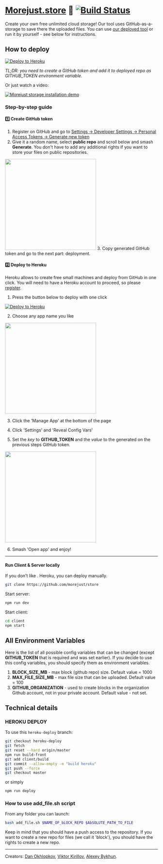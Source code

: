 # [Morejust.store](https://morejust.store) :briefcase: [![Build Status](https://travis-ci.org/kirillovmr/store.svg?branch=master)](https://travis-ci.org/kirillovmr/store)
Create your own free unlimited cloud storage! Our tool uses GitHub-as-a-storage to save there the uploaded files. You can use [our deployed tool](https://morejust.store) or run it by yourself - see below for instructions.

## How to deploy

[![Deploy to Heroku](https://www.herokucdn.com/deploy/button.svg)](https://heroku.com/deploy?template=https://github.com/kirillovmr/store/tree/heroku-deploy)

*TL;DR: you need to create a GitHub token and add it to deployed repo as GITHUB_TOKEN environment variable.* 

Or just watch a video:

[![Morejust storage installation demo](https://img.youtube.com/vi/Srz5RMnDv6s/0.jpg)](https://www.youtube.com/watch?v=Srz5RMnDv6s)

### Step-by-step guide

#### :one: Create GitHub token
1. Register on GitHub and go to [Settings -> Developer Settings -> Personal Access Tokens -> Generate new token](https://github.com/settings/tokens/new)
2. Give it a random name, select **public repo** and scroll below and smash **Generate**. You don't have to add any additional rights if you want to store your files on public repositories.
<img src="https://habrastorage.org/webt/oe/z9/3x/oez93xzvrajn4sosho15yfptkgk.png" height="300">
3. Copy generated GitHub token and go to the next part: deployment.

#### :two: Deploy to Heroku

Heroku allows to create free small machines and deploy from GitHub in one click. You will need to have a Heroku account to proceed, so please [register](https://signup.heroku.com/login).

1. Press the button below to deploy with one click

[![Deploy to Heroku](https://www.herokucdn.com/deploy/button.svg)](https://heroku.com/deploy?template=https://github.com/kirillovmr/store/tree/heroku-deploy)

2. Choose any app name you like
<img src="https://habrastorage.org/webt/bh/vh/nv/bhvhnvh6sgxcnjshurnnp2stmfw.png" height="300">

3. Click the 'Manage App' at the bottom of the page

4. Click 'Settings' and 'Reveal Config Vars'

5. Set the *key* to **GITHUB_TOKEN** and the *value* to the generated on the previous steps GitHub token.

<img src="https://habrastorage.org/webt/ot/0n/j6/ot0nj6u-glgn-_j3i6g9v8yy4hg.png" height="300">

6. Smash 'Open app' and enjoy!

---

#### Run Client & Server locally

If you don't like . Heroku, you can deploy manually. 

``` bash
git clone https://github.com/morejust/store
```

Start server:
``` bash
npm run dev
```

Start client:
``` bash
cd client
npm start
```

## All Environment Variables

Here is the list of all possible config variables that can be changed (except **GITHUB_TOKEN** that is required and was set earlier). If you decide to use this config variables, you should specify them as environment variables.

1. **BLOCK_SIZE_MB** - max block (github repo) size. Default value = 1000
2. **MAX_FILE_SIZE_MB** - max file size that can be uploaded. Default value = 100
3. **GITHUB_ORGANIZATION** - used to create blocks in the organization Github account, not in your private account. Default value - not set.

## Technical details

### HEROKU DEPLOY

To use this `heroku-deploy` branch:

```bash
git checkout heroku-deploy
git fetch
git reset --hard origin/master
npm run build-front
git add client/build
git commit --allow-empty -m "build heroku"
git push --force
git checkout master
```

or simply

```bash
npm run deploy
```

### How to use add_file.sh script

From any folder you can launch:

``` bash
bash add_file.sh $NAME_OF_bLOCK_REPO $AbSOLUTE_PATH_TO_FILE
```

Keep in mind that you should have a push access to the repository. If you want to create a new repo for files (we call it 'block'), you should have the rights to create a new repo.

---
Creators:
[Dan Okhlopkov](https://github.com/ohld), [Viktor Kirillov](https://github.com/kirillovmr), [Alexey Bykhun](https://github.com/caffeinum).
